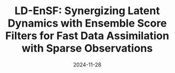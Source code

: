 ---
title: "LD-EnSF: Synergizing Latent Dynamics with Ensemble Score Filters for Fast Data Assimilation with Sparse Observations"
collection: publications
category: preprints
permalink: /publication/2024-ld-ensf
excerpt: "Data assimilation techniques are crucial for correcting the trajectory when modeling complex physical systems. A recently developed data assimilation method, Latent Ensemble Score Filter (Latent-EnSF), has shown great promise in addressing the key limitation of EnSF for highly sparse observations in high-dimensional and nonlinear data assimilation problems. It performs data assimilation in a latent space for encoded states and observations in every assimilation step, and requires costly full dynamics to be evolved in the original space. In this paper, we introduce Latent Dynamics EnSF (LD-EnSF), a novel methodology that completely avoids the full dynamics evolution and significantly accelerates the data assimilation process, which is especially valuable for complex dynamical problems that require fast data assimilation in real time. To accomplish this, we introduce a novel variant of Latent Dynamics Networks (LDNets) to effectively capture and preserve the system's dynamics within a very low-dimensional latent space. Additionally, we propose a new method for encoding sparse observations into the latent space using Long Short-Term Memory (LSTM) networks, which leverage not only the current step's observations, as in Latent-EnSF, but also all previous steps, thereby improving the accuracy and robustness of the observation encoding. We demonstrate the robustness, accuracy, and efficiency of the proposed method for two challenging dynamical systems with highly sparse (in both space and time) and noisy observations."
date: 2024-11-28
venue: 'Arxiv'
status: ""
authors: 'Pengpeng Xiao, Phillip Si, Peng Chen'
paperurl: 'https://arxiv.org/abs/2411.19305'
---